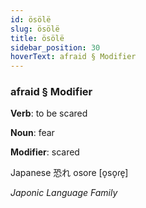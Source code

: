 ```yaml
---
id: ösölë
slug: ösölë
title: ösölë
sidebar_position: 30
hoverText: afraid § Modifier
---
```


### afraid § Modifier

**Verb**: to be scared

**Noun**: fear

**Modifier**: scared

Japanese 恐れ osore [o̞so̞ɾe̞]

*Japonic Language Family*